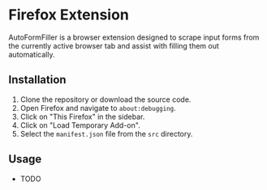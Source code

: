 # Firefox Extension

AutoFormFiller is a browser extension designed to scrape input forms from the currently active browser tab and assist with filling them out automatically.

## Installation

1. Clone the repository or download the source code.
2. Open Firefox and navigate to `about:debugging`.
3. Click on "This Firefox" in the sidebar.
4. Click on "Load Temporary Add-on".
5. Select the `manifest.json` file from the `src` directory.

## Usage

- TODO